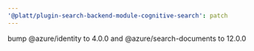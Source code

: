 ```yaml
---
'@platt/plugin-search-backend-module-cognitive-search': patch
---
```


bump @azure/identity to 4.0.0 and @azure/search-documents to 12.0.0
